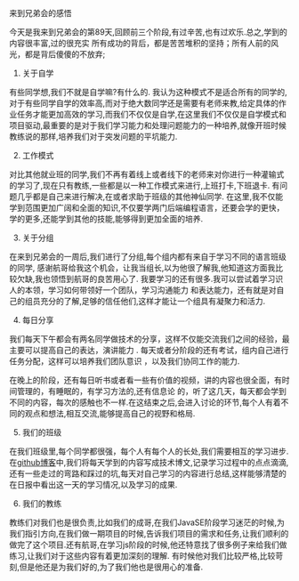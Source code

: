 来到兄弟会的感悟

今天是我来到兄弟会的第89天,回顾前三个阶段,有过辛苦,也有过欢乐.总之,学到的内容很丰富,过的很充实
所有成功的背后，都是苦苦堆积的坚持；所有人前的风光，都是背后傻傻的不放弃;

1. 关于自学

有些同学想,我们不就是自学嘛?有什么的.
我认为这种模式不是适合所有的同学的,对于有些同学自学的效率高,而对于绝大数同学还是需要有老师来教,给定具体的作业任务才能更加高效的学习,而我们不仅仅是自学,在这里我们不仅仅是自学模式和项目驱动,最重要的是对于我们学习能力和处理问题能力的一种培养,就像开班时候教练说的那样,培养我们对于突发问题的平坑能力.

2. 工作模式

对比其他就业班的同学,我们不再有着线上或者线下的老师来对你进行一种灌输式的学习了,现在只有教练,一些都是以一种工作模式来进行,上班打卡,下班退卡.
有问题几乎都是自己来进行解决,在或者求助于班级的其他神仙同学.
在这里,我不仅能学到范围更加广阔和全面的知识,不仅要学两门后端编程语言，还要会学的更快，学的更多,还能学到其他的技能,能够得到更加全面的培养.

3. 关于分组

在来到兄弟会的一周后,我们进行了分组,每个组内都有来自于学习不同的语言班级的同学,
感谢航哥给我这个机会，让我当组长,以为他很了解我,他知道这方面我比较欠缺,我也领悟到航哥的良苦用心了.
我要学习的还有很多.我可以尝试着学习识人的本领，学习如何带领好一个团队，学习沟通能力 和表达能力，还有就是对自己的组员充分的了解,足够的信任他们,这样才能让一个组具有凝聚力和活力.

4. 每日分享

我们每天下午都会有两名同学做技术的分享，这样不仅能交流我们之间的经验，最主要可以提高自己的表达，演讲能力 .
每天或者分阶段的还有考试，组内自己进行任务分配，这样可以培养我们团队意识 ，以及我们协同工作的能力.

在晚上的阶段，还有每日听书或者看一些有价值的视频，讲的内容也很全面，有时间管理的，有睡眠的，有学习方法的,还有信息论 的，听了这几天，每天都会学到不同的内容，每次的感触也不一样.在这结束之后,会进入讨论的环节,每个人有着不同的观点和想法,相互交流,能够提高自己的视野和格局.

5. 我们的班级

在我们班级里,每个同学都很强，每个人有每个人的长处,我们需要相互的学习进步.在[github博客](https://caoyang7.github.io/)中,我们将每天学到的内容写成技术博文,记录学习过程中的点点滴滴,还有一些走过的弯路和踩过的坑,每天对自己学习的内容进行总结,这样能够清楚的在日报中看出这一天的学习情况,以及学习的成果.

6. 我们的教练

教练们对我们也是很负责,比如我们的成哥,在我们JavaSE阶段学习迷茫的时候,为我们指引方向,在我们做一期项目的时候,告诉我们项目的需求和任务,让我们顺利的做完了这个项目.还有航哥,在学习js阶段的时候,他还特意找了很多例子来给我们做练习,让我们对于这些内容有着更加深刻的理解.
有时候他对我们比较严格,比较苛刻,但是他还是为我们好的,为了我们他也是很用心的准备.